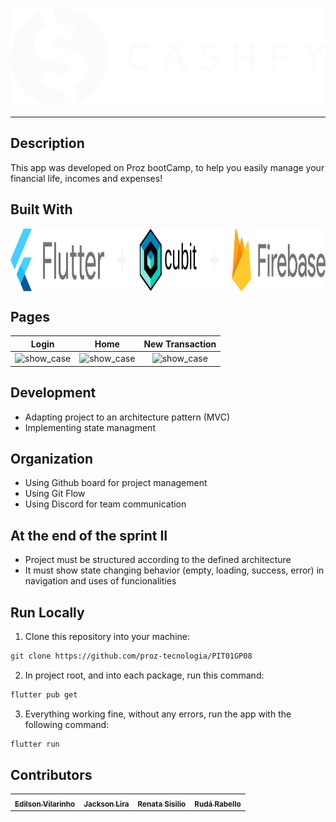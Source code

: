 
![TypeScript](/assets/white-logo-text-horizontal.png?style=for-the-badge&logo=typescript&logoColor=white)

___
## Description

This app was developed on Proz bootCamp, to help you easily manage your financial life, incomes and expenses!

## Built With

<img src="/assets/built-with.png" height="100px" align="center"/>

## Pages
 
Login                      | Home                      | New Transaction              |
:-------------------------:|:-------------------------:|:-------------------------:
<img src="https://user-images.githubusercontent.com/22122/205398099-6734d973-6500-451d-8a14-4160e8a4caad.png" alt="show_case"  height="500">   | <img src="https://user-images.githubusercontent.com/22122/205393788-36656752-a3ff-45d2-a242-2b9e7665af18.png" alt="show_case"  height="500"> | <img src="https://user-images.githubusercontent.com/22122/205413126-fe3a2592-d05f-4ed3-ae29-0a5ef17ef2a6.png" alt="show_case"  height="500">    

## Development
- Adapting project to an architecture pattern (MVC)
- Implementing state managment

## Organization
- Using Github board for project management
- Using Git Flow
- Using Discord for team communication


## At the end of the sprint II
- Project must be structured according to the defined architecture
- It must show state changing behavior (empty, loading, success, error) in navigation and uses of funcionalities


## Run Locally

1. Clone this repository into your machine:

```bash
git clone https://github.com/proz-tecnologia/PIT01GP08
```

2. In project root, and into each package, run this command:

```bash
flutter pub get
```
3. Everything working fine, without any errors, run the app with the following command:

```bash
flutter run 
```

## Contributors 


<table>
  <tr>
    <td align="center"><a href="https://github.com/evilarinho"><sub><b>Edilson Vilarinho</b></sub></a><br/></td>
    <td align="center"><a href="https://github.com/jacksonlira88"><sub><b>Jackson Lira</b></sub></a><br/></td>
    <td align="center"><a href="https://github.com/RenataSisilio"><sub><b>Renata Sisilio</b></sub></a><br/></td>
    <td align="center"><a href="https://github.com/rudarabello"><sub><b>Rudá Rabello</b></sub></a><br/></td>


</table>
